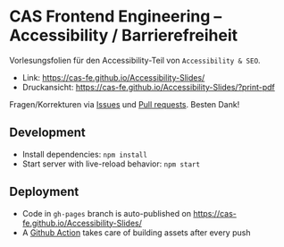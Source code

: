 # CAS Frontend Engineering – Accessibility / Barrierefreiheit

Vorlesungsfolien für den Accessibility-Teil von `Accessibility & SEO`.

- Link: https://cas-fe.github.io/Accessibility-Slides/
- Druckansicht: https://cas-fe.github.io/Accessibility-Slides/?print-pdf

Fragen/Korrekturen via [Issues](https://github.com/cas-fe/Accessibility-Slides/issues) und [Pull requests](https://github.com/cas-fe/Accessibility-Slides/pulls). Besten Dank!

## Development

- Install dependencies: `npm install`
- Start server with live-reload behavior: `npm start`

## Deployment

- Code in `gh-pages` branch is auto-published on https://cas-fe.github.io/Accessibility-Slides/
- A [Github Action](./.github/workflows/build.yml) takes care of building assets after every push
